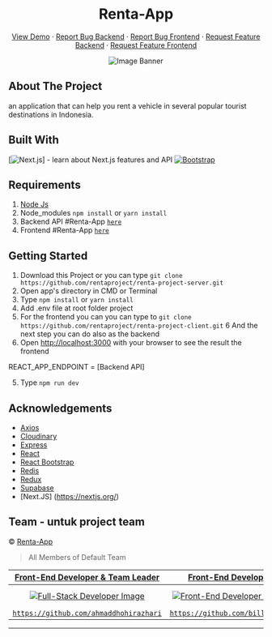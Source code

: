<h1 align='center'>Renta-App</h1>
  <p align="center">
    <a href="">View Demo</a>
    ·
    <a href="https://github.com/rentaproject/renta-project-server/issues">Report Bug Backend</a>
    ·
    <a href="https://github.com/rentaproject/renta-project-client/issues">Report Bug Frontend</a>
    ·
    <a href="https://github.com/rentaproject/renta-project-server/pullss">Request Feature Backend</a>
    ·
    <a href="https://github.com/rentaproject/renta-project-client/pulls">Request Feature Frontend</a>
  </p>

<center>

![Image Banner](src/assets/img/hireme-app.png)

</center>

## About The Project

an application that can help you rent a vehicle in several popular tourist destinations in Indonesia.

## Built With

[![Next.js](https://nextjs.org/)] - learn about Next.js features and API
[![Bootstrap](https://img.shields.io/badge/Bootstrap-v4.6.x-blue)](https://github.com/react-bootstrap/react-bootstrap)

## Requirements

1. <a href="https://nodejs.org/en/download/">Node Js</a>
2. Node_modules `npm install` or `yarn install`
3. Backend API #Renta-App [`here`](https://github.com/rentaproject/renta-project-server)
4. Frontend #Renta-App [`here`](https://github.com/rentaproject/renta-project-client)

## Getting Started

1. Download this Project or you can type `git clone https://github.com/rentaproject/renta-project-server.git`
2. Open app's directory in CMD or Terminal
3. Type `npm install` or `yarn install`
4. Add .env file at root folder project
5. For the frontend you can you can type to `git clone https://github.com/rentaproject/renta-project-client.git`
   6 And the next step you can do also as the backend
6. Open [http://localhost:3000](http://localhost:3000) with your browser to see the result the frontend

REACT_APP_ENDPOINT = [Backend API]

5. Type `npm run dev`

## Acknowledgements

- [Axios](https://www.npmjs.com/package/axios)
- [Cloudinary](https://cloudinary.com/)
- [Express](https://www.express.com)
- [React](https://reactjs.org/)
- [React Bootstrap](https://react-bootstrap.github.io/)
- [Redis](https://redis.com/)
- [Redux](https://redux.js.org/)
- [Supabase](https://supabase.com/)
- [Next.JS] (https://nextjs.org/)

## Team - untuk project team

© [Renta-App](https://github.com/rentaproject)

> All Members of Default Team

|      <a href="https://github.com/ahmaddhohirazhari" target="_blank">**Front-End Developer & Team Leader**</a>      |                 <a href="https://github.com/billhikmah" target="_blank">**Front-End Developer**</a>                  |                 <a href="https://github.com/fadildr" target="_blank">**Front-End Developer**</a>                 |                 <a href="https://github.com/rizkyark" target="_blank">**Front-End Developer**</a>                  |                 <a href="https://github.com/saintrosid21" target="_blank">**Back-End Developer**</a>                  |                    <a href="https://github.com/RidhoBeteer" target="_blank">**Back-End Developer**</a>                    |        <a href="https://github.com/maderisza574" target="_blank">**Front-End Developer**</a>         |
| :----------------------------------------------------------------------------------------------------------------: | :------------------------------------------------------------------------------------------------------------------: | :--------------------------------------------------------------------------------------------------------------: | :----------------------------------------------------------------------------------------------------------------: | :-------------------------------------------------------------------------------------------------------------------: | :-----------------------------------------------------------------------------------------------------------------------: | :--------------------------------------------------------------------------------------------------: |
| [![Full-Stack Developer Image](https://avatars.githubusercontent.com/u/88100780?v=4)](https://github.com/azkar-sh) | [![Front-End Developer Image](https://avatars.githubusercontent.com/u/102822879?v=4)](https://github.com/billhikmah) | [![Front-End Developer Image](https://avatars.githubusercontent.com/u/81840819?v=4)](https://github.com/fadildr) | [![Fullstack Developer Image](https://avatars.githubusercontent.com/u/101084270?v=4)](https://github.com/rizkyark) | [![Back-End Developer Image](https://avatars.githubusercontent.com/u/110646618?v=4)](https://github.com/saintrosid21) | [![Back-End Developer Image](https://avatars.githubusercontent.com/u/16524823?v=4)](https://github.com/ahmaddhohirazhari) | [![Front-End Developer Image](https://github.com/settings/profile)](https://github.com/maderisza574) |
|     <a href="https://github.com/ahmaddhohirazhari" target="_blank">`https://github.com/ahmaddhohirazhari`</a>      |             <a href="https://github.com/billhikmah" target="_blank">`https://github.com/billhikmah`</a>              |              <a href="https://github.com/fadildr" target="_blank">`https://github.com/fadildr`</a>               |              <a href="https://github.com/rizkyark" target="_blank">`https://github.com/rizkyark`</a>               |            <a href="https://github.com/saintrosid21" target="_blank">`https://github.com/saintrosid21`</a>            |               <a href="https://github.com/RidhoBeteer" target="_blank">`https://github.com/RidhoBeteer`</a>               |   <a href="https://github.com/maderisza574" target="_blank">`https://github.com/maderisza574`</a>    |

---

